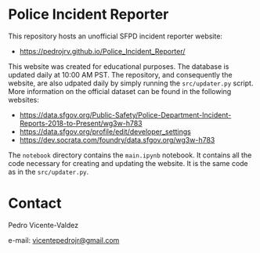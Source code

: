 # Police Incident Reporter

This repository hosts an unofficial SFPD incident reporter website:

- https://pedrojrv.github.io/Police_Incident_Reporter/

This website was created for educational purposes. The database is updated daily at 10:00 AM PST. The repository, and consequently the website, are also udpated daily by simply running the `src/updater.py` script. More information on the official dataset can be found in the following websites:

- https://data.sfgov.org/Public-Safety/Police-Department-Incident-Reports-2018-to-Present/wg3w-h783
- https://data.sfgov.org/profile/edit/developer_settings
- https://dev.socrata.com/foundry/data.sfgov.org/wg3w-h783

The `notebook` directory contains the `main.ipynb` notebook. It contains all the code necessary for creating and updating the website. It is the same code as in the `src/updater.py`. 

# Contact

Pedro Vicente-Valdez

e-mail: vicentepedrojr@gmail.com